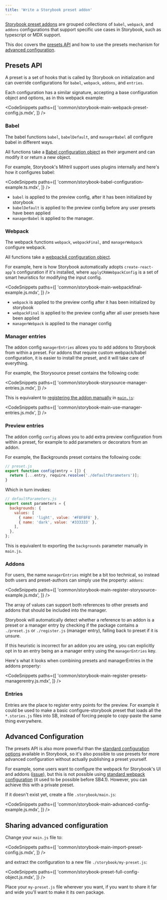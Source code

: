 ```yaml
---
title: 'Write a Storybook preset addon'
---
```


[Storybook preset addons](./addon-types.md#preset-addons) are grouped collections of `babel`, `webpack`, and `addons` configurations that support specific use cases in Storybook, such as typescript or MDX support.

This doc covers the [presets API](#presets-api) and how to use the presets mechanism for [advanced configuration](#advanced-configuration).

## Presets API

A preset is a set of hooks that is called by Storybook on initialization and can override configurations for `babel`, `webpack`, `addons`, and `entries`.

Each configuration has a similar signature, accepting a base configuration object and options, as in this webpack example:

<!-- prettier-ignore-start -->

<CodeSnippets
  paths={[
    'common/storybook-main-webpack-preset-config.js.mdx',
  ]}
/>

<!-- prettier-ignore-end -->

### Babel

The babel functions `babel`, `babelDefault`, and `managerBabel` all configure babel in different ways.

All functions take a [Babel configuration object](https://babeljs.io/docs/en/configuration) as their argument and can modify it or return a new object.

For example, Storybook's Mihtril support uses plugins internally and here's how it configures babel:

<!-- prettier-ignore-start -->

<CodeSnippets
  paths={[
    'common/storybook-babel-configuration-example.ts.mdx',
  ]}
/>

<!-- prettier-ignore-end -->

- `babel` is applied to the preview config, after it has been initialized by storybook
- `babelDefault` is applied to the preview config before any user presets have been applied
- `managerBabel` is applied to the manager.

### Webpack

The webpack functions `webpack`, `webpackFinal`, and `managerWebpack` configure webpack.

All functions take a [webpack4 configuration object](https://webpack.js.org/configuration/).

For example, here is how Storybook automatically adopts `create-react-app`'s configuration if it's installed, where `applyCRAWebpackConfig` is a set of smart heuristics for modifying the input config.

<!-- prettier-ignore-start -->

<CodeSnippets
  paths={[
    'common/storybook-main-webpackfinal-example.js.mdx',
  ]}
/>

<!-- prettier-ignore-end -->

- `webpack` is applied to the preview config after it has been initialized by storybook
- `webpackFinal` is applied to the preview config after all user presets have been applied
- `managerWebpack` is applied to the manager config

### Manager entries

The addon config `managerEntries` allows you to add addons to Storybook from within a preset. For addons that require custom webpack/babel configuration, it is easier to install the preset, and it will take care of everything.

For example, the Storysource preset contains the following code:

<!-- prettier-ignore-start -->

<CodeSnippets
  paths={[
    'common/storybook-storysource-manager-entries.js.mdx',
  ]}
/>

<!-- prettier-ignore-end -->

This is equivalent to [registering the addon manually](../get-started/browse-stories.md#addons) in [`main.js`](../configure/overview.md#configure-story-rendering):

<!-- prettier-ignore-start -->

<CodeSnippets
  paths={[
    'common/storybook-main-use-manager-entries.js.mdx',
  ]}
/>

<!-- prettier-ignore-end -->

### Preview entries

The addon config `config` allows you to add extra preview configuration from within a preset, for example to add parameters or decorators from an addon.

For example, the Backgrounds preset contains the following code:

```js
// preset.js
export function config(entry = []) {
  return [...entry, require.resolve('./defaultParameters')];
}
```

Which in turn invokes:

```js
// defaultParameters.js
export const parameters = {
  backgrounds: {
    values: [
      { name: 'light', value: '#F8F8F8' },
      { name: 'dark', value: '#333333' },
    ],
  },
};
```

This is equivalent to exporting the `backgrounds` parameter manually in `main.js`.

### Addons

For users, the name `managerEntries` might be a bit too technical, so instead both users and preset-authors can simply use the property: `addons`:

<!-- prettier-ignore-start -->

<CodeSnippets
  paths={[
    'common/storybook-main-register-storysource-example.js.mdx',
  ]}
/>

<!-- prettier-ignore-end -->

The array of values can support both references to other presets and addons that should be included into the manager.

Storybook will automatically detect whether a reference to an addon is a preset or a manager entry by checking if the package contains a `./preset.js` or `./register.js` (manager entry), falling back to preset if it is unsure.

If this heuristic is incorrect for an addon you are using, you can explicitly opt in to an entry being an a manager entry using the `managerEntries` key.

Here's what it looks when combining presets and managerEntries in the addons property:

<!-- prettier-ignore-start -->

<CodeSnippets
  paths={[
    'common/storybook-main-register-presets-managerentry.js.mdx',
  ]}
/>

<!-- prettier-ignore-end -->

### Entries

Entries are the place to register entry points for the preview. For example it could be used to make a basic configure-storybook preset that loads all the `*.stories.js` files into SB, instead of forcing people to copy-paste the same thing everywhere.

## Advanced Configuration

The presets API is also more powerful than the [standard configuration options](../configure/webpack.md#extending-storybooks-webpack-config) available in Storybook, so it's also possible to use presets for more advanced configuration without actually publishing a preset yourself.

For example, some users want to configure the webpack for Storybook's UI and addons ([issue](https://github.com/storybookjs/storybook/issues/4995)), but this is not possible using [standard webpack configuration](../configure/webpack.md#default-configuration) (it used to be possible before SB4.1). However, you can achieve this with a private preset.

If it doesn't exist yet, create a file `.storybook/main.js`:

<!-- prettier-ignore-start -->

<CodeSnippets
  paths={[
    'common/storybook-main-advanced-config-example.js.mdx',
  ]}
/>

<!-- prettier-ignore-end -->

## Sharing advanced configuration

Change your `main.js` file to:

<!-- prettier-ignore-start -->

<CodeSnippets
  paths={[
    'common/storybook-main-import-preset-config.js.mdx',
  ]}
/>

<!-- prettier-ignore-end -->

and extract the configuration to a new file `./storybook/my-preset.js`:

<!-- prettier-ignore-start -->

<CodeSnippets
  paths={[
    'common/storybook-preset-full-config-object.js.mdx',
  ]}
/>

<!-- prettier-ignore-end -->


Place your `my-preset.js` file wherever you want, if you want to share it far and wide you'll want to make it its own package.
